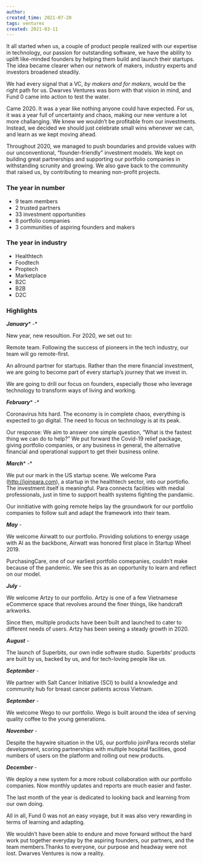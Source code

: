 ```yaml
---
author: 
created_time: 2021-07-20
tags: ventures
created: 2021-03-11
---
```


It all started when us, a couple of product people realized with our expertise in technology, our passion for outstanding software, we have the ability to uplift like-minded founders by helping them build and launch their startups. The idea became clearer when our network of makers, industry experts and investors broadened steadily.


We had every signal that a VC, *by makers and for makers*, would be the right path for us. Dwarves Ventures was born with that vision in mind, and Fund 0 came into action to test the water.


Came 2020. It was a year like nothing anyone could have expected. For us, it was a year full of uncertainty and chaos, making our new venture a lot more challanging. We knew we wouldn’t be profitable from our investments. Instead, we decided we should just celebrate small wins whenever we can, and learn as we kept moving ahead.


Throughout 2020, we managed to push boundaries and provide values with our unconventional, “founder-friendly” investment models. We kept on building great partnerships and supporting our portfolio companies in withstanding scrunity and growing. We also gave back to the community that raised us, by contributing to meaning non-profit projects.

### The year in number

* 9 team members
* 2 trusted partners
* 33 investment opportunities
* 8 portfolio companies
* 3 communities of aspiring founders and makers

### The year in industry

* Healthtech
* Foodtech
* Proptech
* Marketplace
* B2C
* B2B
* D2C

### Highlights

***January**** -*

New year, new resoultion. For 2020, we set out to:

Remote team. Following the success of pioneers in the tech industry, our team will go remote-first.

An allround partner for startups. Rather than the mere financial investment, we are going to become part of every startup’s journey that we invest in.

We are going to drill our focus on founders, especially those who leverage technology to transform ways of living and working.

***February**** -*

Coronavirus hits hard. The economy is in complete chaos, everything is expected to go digital. The need to focus on technology is at its peak.

Our response: We aim to answer one simple question, “What is the fastest thing we can do to help?” We put forward the Covid-19 relief package, giving portfolio companies, or any business in general, the alternative financial and operational support to get their business online.

***March**** -*

We put our mark in the US startup scene. We welcome Para (http://joinpara.com), a startup in the healthtech sector, into our portlofio. The investment itself is meaningful. Para connects facilities with medial professionals, just in time to support health systems fighting the pandamic.

Our innitiative with going remote helps lay the groundwork for our portfolio companies to follow suit and adapt the framework into their team.

***May*** -

We welcome Airwatt to our portfolio. Providing solutions to energy usage with AI as the backbone, Airwatt was honored first place in Startup Wheel 2019.

PurchasingCare, one of our earliest portfolio comepanies, couldn’t make because of the pandemic. We see this as an opportunity to learn and reflect on our model.

***July*** -

We welcome Artzy to our portfolio. Artzy is one of a few Vietnamese eCommerce space that revolves around the finer things, like handcraft arkworks.

Since then, multiple products have been built and launched to cater to different needs of users. Artzy has been seeing a steady growth in 2020.

***August*** -

The launch of Superbits, our own indie software studio. Superbits’ products are built by us, backed by us, and for tech-loving people like us.

***September*** -

We partner with Salt Cancer Initiative (SCI) to build a knowledge and community hub for breast cancer patients across Vietnam.

***September*** -

We welcome Wego to our portfolio. Wego is built around the idea of serving quality coffee to the young generations.

***November*** -

Despite the haywire situation in the US, our portfolio joinPara records stellar development, scoring partnerships with multiple hospital facilities, good numbers of users on the platform and rolling out new products.

***December*** -

We deploy a new system for a more robust collaboration with our portfolio companies. Now monthly updates and reports are much easier and faster.


The last month of the year is dedicated to looking back and learning from our own doing.

All in all, Fund 0 was not an easy voyage, but it was also very rewarding in terms of learning and adapting.


We wouldn’t have been able to endure and move forward without the hard work put together everyday by the aspiring founders, our partners, and the team members.Thanks to everyone, our purpose and headway were not lost. Dwarves Ventures is now a reality.
